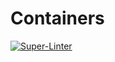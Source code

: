 # Containers

[![Super-Linter](https://github.com/burnskp/containers/actions/workflows/lint/badge.svg)](https://github.com/marketplace/actions/super-linter)
